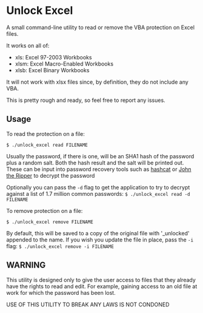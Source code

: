 # Unlock Excel

A small command-line utility to read or remove the VBA protection on Excel files.

It works on all of:
- xls:  Excel 97-2003 Workbooks
- xlsm: Excel Macro-Enabled Workbooks
- xlsb: Excel Binary Workbooks

It will not work with xlsx files since, by definition, they do not include any VBA.

This is pretty rough and ready, so feel free to report any issues.

## Usage

To read the protection on a file:

`$ ./unlock_excel read FILENAME`

Usually the password, if there is one, will be an SHA1 hash of the password plus a
random salt. Both the hash result and the salt will be printed out. These can be
input into password recovery tools such as [hashcat](https://hashcat.net/hashcat/)
or [John the Ripper](https://www.openwall.com/john/) to decrypt the password

Optionally you can pass the `-d` flag to get the application to try to decrypt
against a list of 1.7 million common passwords:
`$ ./unlock_excel read -d FILENAME`

To remove protection on a file:

`$ ./unlock_excel remove FILENAME`

By default, this will be saved to a copy of the original file with '_unlocked'
appended to the name. If you wish you update the file in place, pass the `-i`
flag:
`$ ./unlock_excel remove -i FILENAME`

## WARNING

This utility is designed only to give the user access to files that they already
have the rights to read and edit. For example, gaining access to an old file at
work for which the password has been lost.

USE OF THIS UTILITY TO BREAK ANY LAWS IS NOT CONDONED
